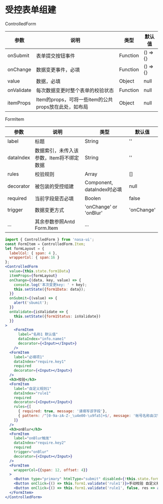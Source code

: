 # 受控表单组建

ControlledForm

|    参数    |                         说明                         |   类型   |  默认值  |
|------------|------------------------------------------------------|----------|----------|
| onSubmit   | 表单提交按钮事件                                     | Function | () => {} |
| onChange   | 数据变更事件，必填                                   | Function | () => {} |
| value      | 数据，必填                                           | Object   | null     |
| onValidate | 每次数据变更时整个表单的校验状态                     | Function | null     |
| itemProps  | Item的props，可将一些item的公共props放在此处，如布局 | Object   | null     |

FormItem

|    参数   |                   说明                   |            类型            |   默认值   |
|-----------|------------------------------------------|----------------------------|------------|
| label     | 标题                                     | String                     | ''         |
| dataIndex | 数据索引，未传入该参数，Item将不绑定数据 | String                     | ''         |
| rules     | 校验规则                                 | Array                      | []         |
| decorator | 被包装的受控组建                         | Component, dataIndex时必填 | null       |
| required  | 当前字段是否必填                         | Boolen                     | false      |
| trigger   | 数据变更方式                             | 'onChange' or 'onBlur'     | 'onChange' |
| ...       | 其余参数参照Antd Form.Item               | ...                        |            |


```jsx
import { ControlledForm } from 'nasa-ui';
const FormItem = ControlledForm.Item;
let formLayout = {
  labelCol: { span: 4 }, 
  wrapperCol: { span:16 }
};
<ControlledForm
  value={this.state.form1Data}
  itemProps={formLayout}
  onChange={(data, key, value) => {
    console.log('本次变更key: ' + key);
    this.setState({form1Data: data});
  }}
  onSubmit={(value) => {
    alert('sbumit');
  }}
  onValidate={isValidate => {
    this.setState({form1Status: isValidate})
  }}
>
	<FormItem
	  label="名称1 默认值"
	  dataIndex="info.name1"
	  decorator={<Input></Input>}
	/>
  <FormItem
    label="必填项1"
    dataIndex="require.key1"
    required
    decorator={<Input></Input>}
  />
  <h3>校验</h3>
  <FormItem
    label="自定义规则1"
    dataIndex="rule1"
    required
    decorator={<Input></Input>}
    rules={[
      { required: true, message: '请填写该字段'},
      { pattern: /^[0-9a-zA-Z-_\u4e00-\u9fa5]+$/, message: '帐号名称由汉字、字母、数字、中划线或下划线组成' },
    ]}
  />
  <h3>onBlur</h3>
  <FormItem
    label="onBlur触发"
    dataIndex="require.key2"
    required
    trigger="onBlur"
    decorator={<Input></Input>}
  />
  <FormItem
    wrapperCol={{span: 12, offset: 4}}
  >
    <Button type="primary" htmlType="submit" disabled={!this.state.form1Status}>确定</Button>
    <Button onClick={() => this.form1.validate('rule1')}>手动校验 自定义规则1 显示错误</Button>
    <Button onClick={() => this.form1.validate('rule1', false, res => alert(res.status))}>手动校验 自定义规则1 不显示错误</Button>
  </FormItem>
</ControlledForm>
```